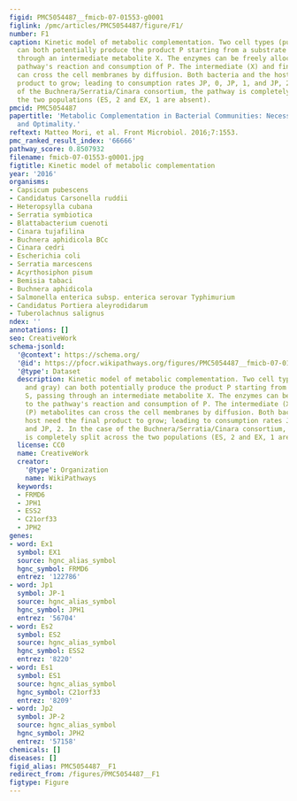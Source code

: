 ```yaml
---
figid: PMC5054487__fmicb-07-01553-g0001
figlink: /pmc/articles/PMC5054487/figure/F1/
number: F1
caption: Kinetic model of metabolic complementation. Two cell types (purple and gray)
  can both potentially produce the product P starting from a substrate S, passing
  through an intermediate metabolite X. The enzymes can be freely allocated to the
  pathway's reaction and consumption of P. The intermediate (X) and final (P) metabolites
  can cross the cell membranes by diffusion. Both bacteria and the host need the final
  product to grow; leading to consumption rates JP, 0, JP, 1, and JP, 2. In the case
  of the Buchnera/Serratia/Cinara consortium, the pathway is completely split across
  the two populations (ES, 2 and EX, 1 are absent).
pmcid: PMC5054487
papertitle: 'Metabolic Complementation in Bacterial Communities: Necessary Conditions
  and Optimality.'
reftext: Matteo Mori, et al. Front Microbiol. 2016;7:1553.
pmc_ranked_result_index: '66666'
pathway_score: 0.8507932
filename: fmicb-07-01553-g0001.jpg
figtitle: Kinetic model of metabolic complementation
year: '2016'
organisms:
- Capsicum pubescens
- Candidatus Carsonella ruddii
- Heteropsylla cubana
- Serratia symbiotica
- Blattabacterium cuenoti
- Cinara tujafilina
- Buchnera aphidicola BCc
- Cinara cedri
- Escherichia coli
- Serratia marcescens
- Acyrthosiphon pisum
- Bemisia tabaci
- Buchnera aphidicola
- Salmonella enterica subsp. enterica serovar Typhimurium
- Candidatus Portiera aleyrodidarum
- Tuberolachnus salignus
ndex: ''
annotations: []
seo: CreativeWork
schema-jsonld:
  '@context': https://schema.org/
  '@id': https://pfocr.wikipathways.org/figures/PMC5054487__fmicb-07-01553-g0001.html
  '@type': Dataset
  description: Kinetic model of metabolic complementation. Two cell types (purple
    and gray) can both potentially produce the product P starting from a substrate
    S, passing through an intermediate metabolite X. The enzymes can be freely allocated
    to the pathway's reaction and consumption of P. The intermediate (X) and final
    (P) metabolites can cross the cell membranes by diffusion. Both bacteria and the
    host need the final product to grow; leading to consumption rates JP, 0, JP, 1,
    and JP, 2. In the case of the Buchnera/Serratia/Cinara consortium, the pathway
    is completely split across the two populations (ES, 2 and EX, 1 are absent).
  license: CC0
  name: CreativeWork
  creator:
    '@type': Organization
    name: WikiPathways
  keywords:
  - FRMD6
  - JPH1
  - ESS2
  - C21orf33
  - JPH2
genes:
- word: Ex1
  symbol: EX1
  source: hgnc_alias_symbol
  hgnc_symbol: FRMD6
  entrez: '122786'
- word: Jp1
  symbol: JP-1
  source: hgnc_alias_symbol
  hgnc_symbol: JPH1
  entrez: '56704'
- word: Es2
  symbol: ES2
  source: hgnc_alias_symbol
  hgnc_symbol: ESS2
  entrez: '8220'
- word: Es1
  symbol: ES1
  source: hgnc_alias_symbol
  hgnc_symbol: C21orf33
  entrez: '8209'
- word: Jp2
  symbol: JP-2
  source: hgnc_alias_symbol
  hgnc_symbol: JPH2
  entrez: '57158'
chemicals: []
diseases: []
figid_alias: PMC5054487__F1
redirect_from: /figures/PMC5054487__F1
figtype: Figure
---
```

